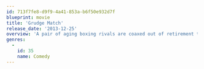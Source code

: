 ```yaml
---
id: 713f7fe8-d9f9-4a41-853a-b6f50e932d7f
blueprint: movie
title: 'Grudge Match'
release_date: '2013-12-25'
overview: 'A pair of aging boxing rivals are coaxed out of retirement to fight one final bout -- 30 years after their last match.'
genres:
  -
    id: 35
    name: Comedy
---
```

